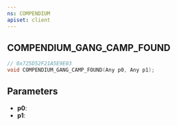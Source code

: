 ```yaml
---
ns: COMPENDIUM
apiset: client
---
```

## COMPENDIUM_GANG_CAMP_FOUND

```c
// 0x725D52F21A5E9E03
void COMPENDIUM_GANG_CAMP_FOUND(Any p0, Any p1);
```


## Parameters
* **p0**:
* **p1**: